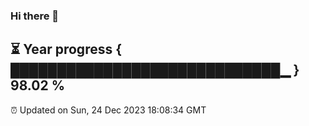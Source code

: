 ### Hi there 👋
⏳ Year progress { █████████████████████████████▁ } 98.02 %
---
⏰ Updated on Sun, 24 Dec 2023 18:08:34 GMT

